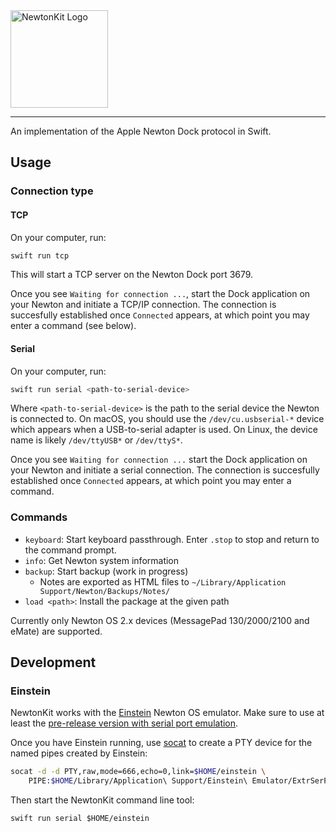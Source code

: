 
<img src="https://github.com/turbolent/NewtonKit/raw/master/logo.png" width="156" height="156" alt="NewtonKit Logo"/>

---

An implementation of the Apple Newton Dock protocol in Swift.

## Usage

### Connection type

#### TCP

On your computer, run:

```sh
swift run tcp
```

This will start a TCP server on the Newton Dock port 3679.

Once you see `Waiting for connection ...`, start the Dock application on your Newton and initiate a TCP/IP connection.
The connection is succesfully established once `Connected` appears, at which point you may enter a command (see below).

#### Serial

On your computer, run:

```sh
swift run serial <path-to-serial-device>
```

Where `<path-to-serial-device>` is the path to the serial device the Newton is connected to. On macOS, you should use the `/dev/cu.usbserial-*` device which appears when a USB-to-serial adapter is used. On Linux, the device name is likely `/dev/ttyUSB*` or `/dev/ttyS*`.

Once you see `Waiting for connection ...` start the Dock application on your Newton and initiate a serial connection.
The connection is succesfully established once `Connected` appears, at which point you may enter a command.


### Commands

- `keyboard`: Start keyboard passthrough. Enter `.stop` to stop and return to the command prompt.
- `info`: Get Newton system information
- `backup`: Start backup (work in progress)
    - Notes are exported as HTML files to `~/Library/Application Support/Newton/Backups/Notes/`
- `load <path>`: Install the package at the given path

Currently only Newton OS 2.x devices (MessagePad 130/2000/2100 and eMate) are supported.


## Development

### Einstein

NewtonKit works with the [Einstein](https://github.com/pguyot/Einstein) Newton OS emulator.
Make sure to use at least the [pre-release version with serial port emulation](https://github.com/pguyot/Einstein/releases/tag/2017.2.extr).

Once you have Einstein running, use [socat](http://www.dest-unreach.org/socat/) to create a PTY device for the named pipes created by Einstein:

```sh
socat -d -d PTY,raw,mode=666,echo=0,link=$HOME/einstein \
    PIPE:$HOME/Library/Application\ Support/Einstein\ Emulator/ExtrSerPortSend\!\!PIPE:$HOME/Library/Application\ Support/Einstein\ Emulator/ExtrSerPortRecv
```

Then start the NewtonKit command line tool:

```
swift run serial $HOME/einstein
```
